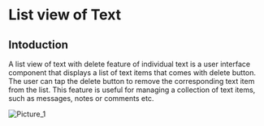 <!-- Heading -->
# List view of Text
## Intoduction
A list view of text with delete feature of individual text is a user interface component that displays a list of text items that comes with delete button. The user can tap the delete button to remove the corresponding text item from the list. This feature is useful for managing a collection of text items, such as messages, notes or comments etc.

![Picture_1](https://chinmaypardhikar.web.app/assets/documents/techM.png)
 
